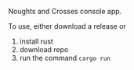 Noughts and Crosses console app.

To use, either download a release or
1. install rust
2. download repo
3. run the command ```cargo run```